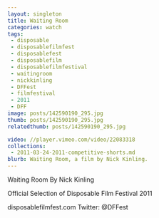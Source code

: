 ```yaml
---
layout: singleton
title: Waiting Room
categories: watch
tags:
 - disposable
 - disposablefilmfest
 - disposablefest
 - disposablefilm
 - disposablefilmfestival
 - waitingroom
 - nickkinling
 - DFFest
 - filmfestival
 - 2011
 - DFF
image: posts/142590190_295.jpg
thumb: posts/142590190_295.jpg
relatedthumb: posts/142590190_295.jpg

video: //player.vimeo.com/video/22083318
collections:
 - 2011-03-24-2011-competitive-shorts.md
blurb: Waiting Room, a film by Nick Kinling.
---
```


Waiting Room
By Nick Kinling

Official Selection of Disposable Film Festival 2011

disposablefilmfest.com
Twitter: @DFFest